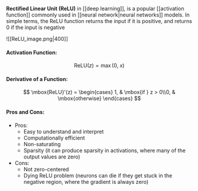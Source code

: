 **Rectified Linear Unit (ReLU)** in [[deep learning]], is a popular [[activation function]] commonly used in [[neural network|neural networks]] models. In simple terms, the ReLU function returns the input if it is positive, and returns 0 if the input is negative

![[ReLU_image.png|400]]

#### Activation Function:
$$
\mbox{ReLU}(z) = \max(0,\ x)
$$

#### Derivative of a Function:
$$
\mbox{ReLU}'(z) = \begin{cases} 1, & \mbox{if } z > 0\\0, & \mbox{otherwise} \end{cases}
$$

#### Pros and Cons:

* Pros:
	* Easy to understand and interpret
	* Computationally efficient
	* Non-saturating
	* Sparsity (it can produce sparsity in activations, where many of the output values are zero)
* Cons:
	* Not zero-centered
	* Dying ReLU problem (neurons can die if they get stuck in the negative region, where the gradient is always zero)